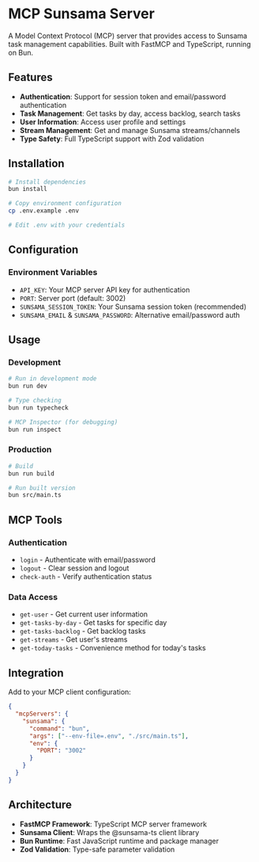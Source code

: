 # MCP Sunsama Server

A Model Context Protocol (MCP) server that provides access to Sunsama task management capabilities. Built with FastMCP and TypeScript, running on Bun.

## Features

- **Authentication**: Support for session token and email/password authentication
- **Task Management**: Get tasks by day, access backlog, search tasks
- **User Information**: Access user profile and settings
- **Stream Management**: Get and manage Sunsama streams/channels
- **Type Safety**: Full TypeScript support with Zod validation

## Installation

```bash
# Install dependencies
bun install

# Copy environment configuration
cp .env.example .env

# Edit .env with your credentials
```

## Configuration

### Environment Variables

- `API_KEY`: Your MCP server API key for authentication
- `PORT`: Server port (default: 3002)
- `SUNSAMA_SESSION_TOKEN`: Your Sunsama session token (recommended)
- `SUNSAMA_EMAIL` & `SUNSAMA_PASSWORD`: Alternative email/password auth

## Usage

### Development
```bash
# Run in development mode
bun run dev

# Type checking
bun run typecheck

# MCP Inspector (for debugging)
bun run inspect
```

### Production
```bash
# Build
bun run build

# Run built version
bun src/main.ts
```

## MCP Tools

### Authentication
- `login` - Authenticate with email/password
- `logout` - Clear session and logout
- `check-auth` - Verify authentication status

### Data Access
- `get-user` - Get current user information
- `get-tasks-by-day` - Get tasks for specific day
- `get-tasks-backlog` - Get backlog tasks
- `get-streams` - Get user's streams
- `get-today-tasks` - Convenience method for today's tasks

## Integration

Add to your MCP client configuration:

```json
{
  "mcpServers": {
    "sunsama": {
      "command": "bun",
      "args": ["--env-file=.env", "./src/main.ts"],
      "env": {
        "PORT": "3002"
      }
    }
  }
}
```

## Architecture

- **FastMCP Framework**: TypeScript MCP server framework
- **Sunsama Client**: Wraps the @sunsama-ts client library
- **Bun Runtime**: Fast JavaScript runtime and package manager
- **Zod Validation**: Type-safe parameter validation